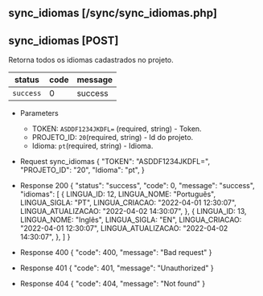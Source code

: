 ## sync_idiomas [/sync/sync_idiomas.php]

## sync_idiomas [POST]

Retorna todos os idiomas cadastrados no projeto.

status    | code | message
---       | ---  | ---
`success` |  0   | success

+ Parameters 
    + TOKEN: `ASDDF1234JKDFL=` (required, string) - Token.
    + PROJETO_ID: `20`(required, string) - Id do projeto.
    + Idioma: `pt`(required, string) - Idioma.

+ Request sync_idiomas
    {
        "TOKEN": "ASDDF1234JKDFL=",
        "PROJETO_ID": "20",
        "Idioma": "pt",
    }

+ Response 200
    {
        "status": "success",
        "code": 0,
        "message": "success",
        "idiomas": [
            {
                LINGUA_ID: 12,
                LINGUA_NOME: "Português",
                LINGUA_SIGLA: "PT",
                LINGUA_CRIACAO: "2022-04-01 12:30:07",
                LINGUA_ATUALIZACAO: "2022-04-02 14:30:07",
            },
            {
                LINGUA_ID: 13,
                LINGUA_NOME: "Inglês",
                LINGUA_SIGLA: "EN",
                LINGUA_CRIACAO: "2022-04-01 12:30:07",
                LINGUA_ATUALIZACAO: "2022-04-02 14:30:07",
            },
        ]
    }

+ Response 400
    {
        "code": 400,
        "message": "Bad request"
    }

+ Response 401
    {
        "code": 401,
        "message": "Unauthorized"
    }

+ Response 404
    {
        "code": 404,
        "message": "Not found"
    }